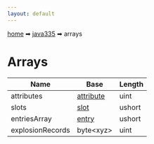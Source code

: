 ```yaml
---
layout: default
---
```


[home](/) ➡ [java335](/protocol/java335) ➡ arrays

# Arrays

Name | Base | Length
---|---|---
attributes | [attribute](/protocol/java335/types/attribute) | uint
slots | [slot](/protocol/java335/types/slot) | ushort
entriesArray | [entry](/protocol/java335/types/entry) | ushort
explosionRecords | byte&lt;xyz&gt; | uint
